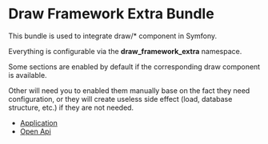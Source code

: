 # Draw Framework Extra Bundle

This bundle is used to integrate draw/* component in Symfony.

Everything is configurable via the **draw_framework_extra** namespace.

Some sections are enabled by default if the corresponding draw component is available.

Other will need you to enabled them manually base on the fact they need configuration, or they will
create useless side effect (load, database structure, etc.) if they are not needed.

- [Application](./doc/APPLICATION.md)
- [Open Api](./doc/OPEN_API.md)

